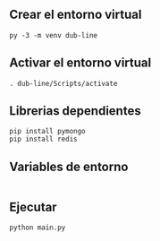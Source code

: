 ## Crear el entorno virtual
```
py -3 -m venv dub-line
```
## Activar el entorno virtual
```
. dub-line/Scripts/activate
```
## Librerias dependientes
```
pip install pymongo
pip install redis
```
## Variables de entorno
```

```
## Ejecutar
```
python main.py
```